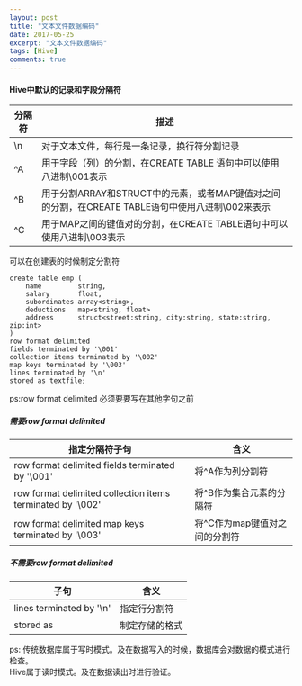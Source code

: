```yaml
---
layout: post
title: "文本文件数据编码"
date: 2017-05-25
excerpt: "文本文件数据编码"
tags: [Hive]
comments: true
---
```


#### Hive中默认的记录和字段分隔符 

分隔符 | 描述
-------| ----
\n | 对于文本文件，每行是一条记录，换行符分割记录
^A | 用于字段（列）的分割，在CREATE TABLE 语句中可以使用八进制\001表示
^B | 用于分割ARRAY和STRUCT中的元素，或者MAP键值对之间的分割，在CREATE TABLE语句中使用八进制\002来表示
^C | 用于MAP之间的键值对的分割，在CREATE TABLE语句中可以使用八进制\003表示

可以在创建表的时候制定分割符

```
create table emp (
    name         string,
    salary       float,
    subordinates array<string>,
    deductions   map<string, float>
    address      struct<street:string, city:string, state:string, zip:int>
)
row format delimited 
fields terminated by '\001'
collection items terminated by '\002'
map keys terminated by '\003'
lines terminated by '\n'
stored as textfile;
```

ps:row format delimited 必须要要写在其他字句之前

##### 需要row format delimited
指定分隔符子句 | 含义
-----| ----
row format delimited fields terminated by '\001' | 将^A作为列分割符
row format delimited collection items terminated by '\002' | 将^B作为集合元素的分隔符
row format delimited map keys terminated by '\003' | 将^C作为map键值对之间的分割符

##### 不需要row format delimited

子句 | 含义
---------------| -----
lines terminated by '\n' | 指定行分割符
stored as | 制定存储的格式

ps: 传统数据库属于写时模式。及在数据写入的时候，数据库会对数据的模式进行检查。  
Hive属于读时模式。及在数据读出时进行验证。